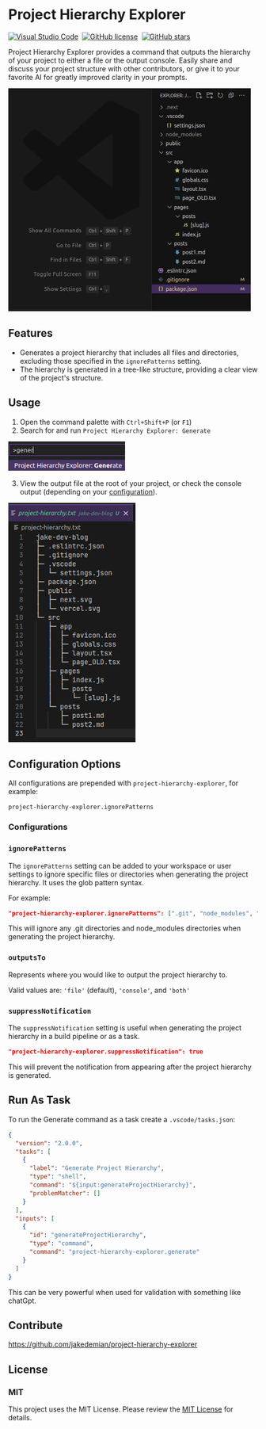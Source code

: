 <a href="https://marketplace.visualstudio.com/items?itemName=jakedemian.project-hierarchy-explorer" style="display: none;">
  <picture>
    <source media="(prefers-color-scheme: dark)" srcset="https://raw.githubusercontent.com/jakedemian/project-hierarchy-explorer/main/images/icon.png" width="140">
    <source media="(prefers-color-scheme: light)" srcset="https://raw.githubusercontent.com/jakedemian/project-hierarchy-explorer/main/images/icon.png" width="140">
    <img src="https://raw.githubusercontent.com/jakedemian/project-hierarchy-explorer/main/images/blank.png" alt="Logo">
  </picture>
</a>

# Project Hierarchy Explorer

[![Visual Studio Code](https://img.shields.io/badge/--007ACC?logo=visual%20studio%20code&logoColor=ffffff)](https://marketplace.visualstudio.com/items?itemName=jake-demian.project-hierarchy-explorer)&nbsp;
[![GitHub license](https://badgen.net/github/license/jakedemian/project-hierarchy-explorer)](https://github.com/jakedemian/project-hierarchy-explorer/blob/main/LICENSE.md)&nbsp;
[![GitHub stars](https://img.shields.io/github/stars/jakedemian/project-hierarchy-explorer.svg?style=social&label=Star)](https://GitHub.com/jakedemian/project-hierarchy-explorer/stargazers/)

Project Hierarchy Explorer provides a command that outputs the hierarchy of your project to either a file or the output console. Easily share and discuss your project structure with other contributors, or give it to your favorite AI for greatly improved clarity in your prompts.

![Alt text](images/project-hierarchy-animation.gif)

## Features

- Generates a project hierarchy that includes all files and directories, excluding those specified in the `ignorePatterns` setting.
- The hierarchy is generated in a tree-like structure, providing a clear view of the project's structure.

## Usage

1. Open the command palette with `Ctrl+Shift+P` (or `F1`)
2. Search for and run `Project Hierarchy Explorer: Generate`

![Alt text](images/command.png)

3. View the output file at the root of your project, or check the console output (depending on your [configuration](#configuration-options)).

![Alt text](images/sample.png)

## Configuration Options

All configurations are prepended with `project-hierarchy-explorer`, for example:

```
project-hierarchy-explorer.ignorePatterns
```

### Configurations

### `ignorePatterns`

The `ignorePatterns` setting can be added to your workspace or user settings to ignore specific files or directories when generating the project hierarchy. It uses the glob pattern syntax.

For example:

```json
"project-hierarchy-explorer.ignorePatterns": [".git", "node_modules", "*.js.map"]
```

This will ignore any .git directories and node_modules directories when generating the project hierarchy.

### `outputsTo`

Represents where you would like to output the project hierarchy to.

Valid values are: `'file'` (default), `'console'`, and `'both'`

### `suppressNotification`

The `suppressNotification` setting is useful when generating the project hierarchy in a build pipeline or as a task.

```json
"project-hierarchy-explorer.suppressNotification": true
```

This will prevent the notification from appearing after the project hierarchy is generated.

## Run As Task

To run the Generate command as a task create a `.vscode/tasks.json`:

```json
{
  "version": "2.0.0",
  "tasks": [
    {
      "label": "Generate Project Hierarchy",
      "type": "shell",
      "command": "${input:generateProjectHierarchy}",
      "problemMatcher": []
    }
  ],
  "inputs": [
    {
      "id": "generateProjectHierarchy",
      "type": "command",
      "command": "project-hierarchy-explorer.generate"
    }
  ]
}
```

This can be very powerful when used for validation with something like chatGpt.

## Contribute

https://github.com/jakedemian/project-hierarchy-explorer

## License

### MIT

This project uses the MIT License. Please review the [MIT License](LICENSE.md) for details.
